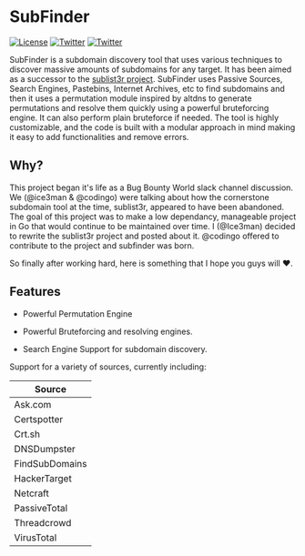 # SubFinder
[![License](https://img.shields.io/badge/license-MIT-_red.svg)](https://opensource.org/licenses/MIT)
[![Twitter](https://img.shields.io/badge/twitter-@Ice3man543-blue.svg)](https://twitter.com/Ice3man543)
[![Twitter](https://img.shields.io/badge/twitter-@codingo__-blue.svg)](https://twitter.com/codingo_)

SubFinder is a subdomain discovery tool that uses various techniques to discover massive amounts of subdomains for any target. It has been aimed as a successor to the [sublist3r project](https://github.com/aboul3la/Sublist3r). SubFinder uses Passive Sources, Search Engines, Pastebins, Internet Archives, etc to find subdomains and then it uses a permutation module inspired by altdns to generate permutations and resolve them quickly using a powerful bruteforcing engine. It can also perform plain bruteforce if needed. The tool is highly customizable, and the code is built with a modular approach in mind making it easy to add functionalities and remove errors.

## Why?

This project began it's life as a Bug Bounty World slack channel discussion. We (@ice3man & @codingo) were talking about how the cornerstone subdomain tool at the time, sublist3r, appeared to have been abandoned. The goal of this project was to make a low dependancy, manageable project in Go that would continue to be maintained over time. I (@Ice3man) decided to rewrite the sublist3r project and posted about it. @codingo offered to contribute to the project and subfinder was born. 

So finally after working hard, here is something that I hope you guys will :heart:.

## Features

- Powerful Permutation Engine 

- Powerful Bruteforcing and resolving engines.

- Search Engine Support for subdomain discovery.

Support for a variety of sources, currently including:

| Source         |
|----------------|
| Ask.com        |
| Certspotter    |
| Crt.sh         |
| DNSDumpster    |
| FindSubDomains |
| HackerTarget   |
| Netcraft       |
| PassiveTotal   |
| Threadcrowd    |
| VirusTotal     |
